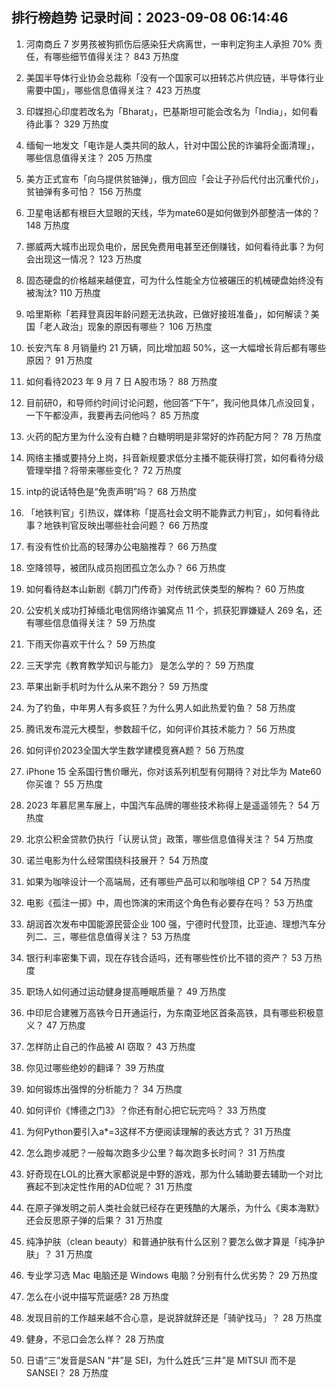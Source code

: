 
## 排行榜趋势 记录时间：2023-09-08 06:14:46
  
  1. 河南商丘 7 岁男孩被狗抓伤后感染狂犬病离世，一审判定狗主人承担 70% 责任，有哪些细节值得关注？ 843 万热度
    
  2. 美国半导体行业协会总裁称「没有一个国家可以扭转芯片供应链，半导体行业需要中国」，哪些信息值得关注？ 423 万热度
    
  3. 印媒担心印度若改名为「Bharat」，巴基斯坦可能会改名为「India」，如何看待此事？ 329 万热度
    
  4. 缅甸一地发文「电诈是人类共同的敌人，针对中国公民的诈骗将全面清理」，哪些信息值得关注？ 205 万热度
    
  5. 美方正式宣布「向乌提供贫铀弹」，俄方回应「会让子孙后代付出沉重代价」，贫铀弹有多可怕？ 156 万热度
    
  6. 卫星电话都有根巨大显眼的天线，华为mate60是如何做到外部整洁一体的？ 148 万热度
    
  7. 挪威两大城市出现负电价，居民免费用电甚至还倒赚钱，如何看待此事？为何会出现这一情况？ 123 万热度
    
  8. 固态硬盘的价格越来越便宜，可为什么性能全方位被碾压的机械硬盘始终没有被淘汰? 110 万热度
    
  9. 哈里斯称「若拜登真因年龄问题无法执政，已做好接班准备」，如何解读？美国「老人政治」现象的原因有哪些？ 106 万热度
    
  10. 长安汽车 8 月销量约 21 万辆，同比增加超 50%，这一大幅增长背后都有哪些原因？ 91 万热度
    
  11. 如何看待2023 年 9 月 7 日 A股市场？ 88 万热度
    
  12. 目前研0，和导师约时间讨论问题，他回答“下午”，我问他具体几点没回复，一下午都没声，我要再去问他吗？ 85 万热度
    
  13. 火药的配方里为什么没有白糖？白糖明明是非常好的炸药配方阿？ 78 万热度
    
  14. 网络主播或要持分上岗，抖音新规要求低分主播不能获得打赏，如何看待分级管理举措？将带来哪些变化？ 72 万热度
    
  15. intp的说话特色是“免责声明”吗？ 68 万热度
    
  16. 「地铁判官」引热议，媒体称「提高社会文明不能靠武力判官」，如何看待此事？地铁判官反映出哪些社会问题？ 66 万热度
    
  17. 有没有性价比高的轻薄办公电脑推荐？ 66 万热度
    
  18. 空降领导，被团队成员抱团孤立怎么办？ 66 万热度
    
  19. 如何看待赵本山新剧《鹊刀门传奇》对传统武侠类型的解构？ 60 万热度
    
  20. 公安机关成功打掉缅北电信网络诈骗窝点 11 个，抓获犯罪嫌疑人 269 名，还有哪些信息值得关注？ 59 万热度
    
  21. 下雨天你喜欢干什么？ 59 万热度
    
  22. 三天学完《教育教学知识与能力》 是怎么学的？ 59 万热度
    
  23. 苹果出新手机时为什么从来不跑分？ 59 万热度
    
  24. 为了钓鱼，中年男人有多疯狂？为什么男人如此热爱钓鱼？ 58 万热度
    
  25. 腾讯发布混元大模型，参数超千亿，如何评价其技术能力？ 56 万热度
    
  26. 如何评价2023全国大学生数学建模竞赛A题？ 56 万热度
    
  27. iPhone 15 全系国行售价曝光，你对该系列机型有何期待？对比华为 Mate60 你买谁？ 55 万热度
    
  28. 2023 年慕尼黑车展上，中国汽车品牌的哪些技术称得上是遥遥领先？ 54 万热度
    
  29. 北京公积金贷款仍执行「认房认贷」政策，哪些信息值得关注？ 54 万热度
    
  30. 诺兰电影为什么经常围绕科技展开？ 54 万热度
    
  31. 如果为咖啡设计一个高端局，还有哪些产品可以和咖啡组 CP？ 54 万热度
    
  32. 电影《孤注一掷》中，周也饰演的宋雨这个角色有必要存在吗？ 53 万热度
    
  33. 胡润首次发布中国能源民营企业 100 强，宁德时代登顶，比亚迪、理想汽车分列二、三，哪些信息值得关注？ 53 万热度
    
  34. 银行利率密集下调，现在存钱合适吗，还有哪些性价比不错的资产？ 53 万热度
    
  35. 职场人如何通过运动健身提高睡眠质量？ 49 万热度
    
  36. 中印尼合建雅万高铁今日开通运行，为东南亚地区首条高铁，具有哪些积极意义？ 47 万热度
    
  37. 怎样防止自己的作品被 AI 窃取？ 43 万热度
    
  38. 你见过哪些绝妙的翻译？ 39 万热度
    
  39. 如何锻炼出强悍的分析能力？ 34 万热度
    
  40. 如何评价《博德之门3》？你还有耐心把它玩完吗？ 33 万热度
    
  41. 为何Python要引入a*=3这样不方便阅读理解的表达方式？ 31 万热度
    
  42. 怎么跑步减肥？一般每次跑多少公里？每次跑多长时间？ 31 万热度
    
  43. 好奇现在LOL的比赛大家都说是中野的游戏，那为什么辅助要去辅助一个对比赛起不到决定性作用的AD位呢？ 31 万热度
    
  44. 在原子弹发明之前人类社会就已经存在更残酷的大屠杀，为什么《奥本海默》还会反思原子弹的后果？ 31 万热度
    
  45. 纯净护肤（clean beauty）和普通护肤有什么区别？要怎么做才算是「纯净护肤」？ 31 万热度
    
  46. 专业学习选 Mac 电脑还是 Windows 电脑？分别有什么优劣势？ 29 万热度
    
  47. 怎么在小说中描写荒诞感? 28 万热度
    
  48. 发现目前的工作越来越不合心意，是说辞就辞还是「骑驴找马」？ 28 万热度
    
  49. 健身，不忌口会怎么样？ 28 万热度
    
  50. 日语“三”发音是SAN “井”是 SEI，为什么姓氏“三井”是 MITSUI 而不是 SANSEI？ 28 万热度
    